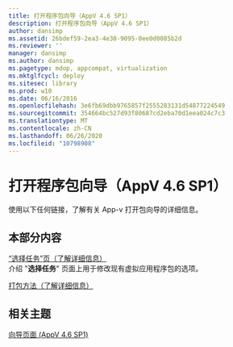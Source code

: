 ```yaml
---
title: 打开程序包向导（AppV 4.6 SP1）
description: 打开程序包向导（AppV 4.6 SP1）
author: dansimp
ms.assetid: 26bdef59-2ea3-4e30-9095-0ee0d0085b2d
ms.reviewer: ''
manager: dansimp
ms.author: dansimp
ms.pagetype: mdop, appcompat, virtualization
ms.mktglfcycl: deploy
ms.sitesec: library
ms.prod: w10
ms.date: 06/16/2016
ms.openlocfilehash: 3e6fb69dbb9765857f2555283131d54877224549
ms.sourcegitcommit: 354664bc527d93f80687cd2eba70d1eea024c7c3
ms.translationtype: MT
ms.contentlocale: zh-CN
ms.lasthandoff: 06/26/2020
ms.locfileid: "10798908"
---
```

# 打开程序包向导（AppV 4.6 SP1）


使用以下任何链接，了解有关 App-v 打开包向导的详细信息。

## 本部分内容


<a href="" id="select-task-page--learn-more-"></a>[“选择任务”页（了解详细信息）](select-task-page--learn-more-.md)  
介绍 "**选择任务**" 页面上用于修改现有虚拟应用程序包的选项。

<a href="" id="packaging-method--learn-more-"></a>[打包方法（了解详细信息）](packaging-method--learn-more-.md)  

## 相关主题


[向导页面 (AppV 4.6 SP1)](wizard-pages--appv-46-sp1-.md)

 

 





